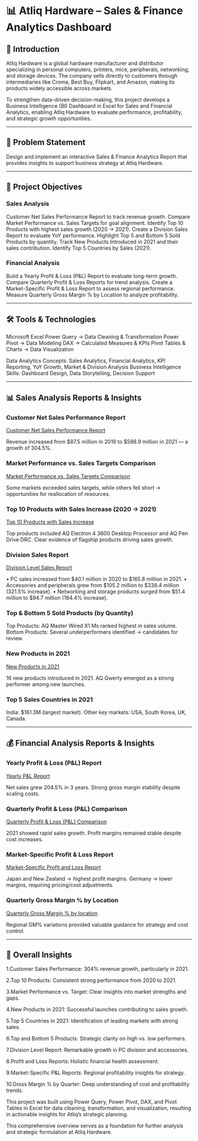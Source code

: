 # 📊 Atliq Hardware – Sales & Finance Analytics Dashboard

## 📌 Introduction

Atliq Hardware is a global hardware manufacturer and distributor specializing in personal computers, printers, mice, peripherals, networking, and storage devices. The company sells directly to customers through intermediaries like Croma, Best Buy, Flipkart, and Amazon, making its products widely accessible across markets.

To strengthen data-driven decision-making, this project develops a Business Intelligence (BI) Dashboard in Excel for Sales and Financial Analytics, enabling Atliq Hardware to evaluate performance, profitability, and strategic growth opportunities.

---

## 🎯 Problem Statement

Design and implement an interactive Sales & Finance Analytics Report that provides insights to support business strategy at Atliq Hardware.

---

## 🔑 Project Objectives

### Sales Analysis

Customer Net Sales Performance Report to track revenue growth.
Compare Market Performance vs. Sales Targets for goal alignment.
Identify Top 10 Products with highest sales growth (2020 → 2021).
Create a Division Sales Report to evaluate YoY performance.
Highlight Top 5 and Bottom 5 Sold Products by quantity.
Track New Products Introduced in 2021 and their sales contribution.
Identify Top 5 Countries by Sales (2021).

### Financial Analysis

Build a Yearly Profit & Loss (P\&L) Report to evaluate long-term growth.
Compare Quarterly Profit & Loss Reports for trend analysis.
Create a Market-Specific Profit & Loss Report to assess regional performance.
Measure Quarterly Gross Margin % by Location to analyze profitability.

---

## 🛠 Tools & Technologies

Microsoft Excel
Power Query → Data Cleaning & Transformation
Power Pivot → Data Modeling
DAX → Calculated Measures & KPIs
Pivot Tables & Charts → Data Visualization

Data Analytics Concepts: Sales Analytics, Financial Analytics, KPI Reporting, YoY Growth, Market & Division Analysis
Business Intelligence Skills: Dashboard Design, Data Storytelling, Decision Support

---

## 📊 Sales Analysis Reports & Insights

### Customer Net Sales Performance Report
[Customer Net Sales Performance Report](https://github.com/Srinithi-2104/AtliQ-hardware---Sales-and-financial-analytics-/blob/main/Customer%20Net%20Sales%20Performance%20Report.pdf)

Revenue increased from \$87.5 million in 2019 to \$598.9 million in 2021 — a growth of 304.5%.

### Market Performance vs. Sales Targets Comparison

[Market Performance vs. Sales Targets Comparison](https://github.com/Srinithi-2104/AtliQ-hardware---Sales-and-financial-analytics-/blob/main/Market%20Performance%20vs.%20Sales%20Targets%20Comparison.pdf)

Some markets exceeded sales targets, while others fell short → opportunities for reallocation of resources.

### Top 10 Products with Sales Increase (2020 → 2021)

[Top 10 Products with Sales Increase](https://github.com/Srinithi-2104/AtliQ-hardware---Sales-and-financial-analytics-/blob/main/Top%2010%20Products.pdf)


Top products included AQ Electron 4 3600 Desktop Processor and AQ Pen Drive DRC.
Clear evidence of flagship products driving sales growth.

### Division Sales Report

[Division Level Sales Report](https://github.com/Srinithi-2104/AtliQ-hardware---Sales-and-financial-analytics-/blob/main/Division%20level%20Report.pdf)


• PC sales increased from \$40.1 million in 2020 to \$165.8 million in 2021.
• Accessories and peripherals grew from \$105.2 million to \$338.4 million (321.5% increase).
• Networking and storage products surged from \$51.4 million to \$94.7 million (184.4% increase).

### Top & Bottom 5 Sold Products (by Quantity)

Top Products: AQ Master Wired X1 Ms ranked highest in sales volume.
Bottom Products: Several underperformers identified → candidates for review.

### New Products in 2021
[New Products in 2021](https://github.com/Srinithi-2104/AtliQ-hardware---Sales-and-financial-analytics-/blob/main/New%20Products%202021.pdf)

16 new products introduced in 2021.
AQ Qwerty emerged as a strong performer among new launches.

### Top 5 Sales Countries in 2021

India: \$161.3M (largest market).
Other key markets: USA, South Korea, UK, Canada.

---

## 💰 Financial Analysis Reports & Insights

### Yearly Profit & Loss (P&L) Report
[Yearly P&L Report](https://github.com/Srinithi-2104/AtliQ-hardware---Sales-and-financial-analytics-/blob/main/P%26L%20by%20Fiscal%20Year.pdf)

Net sales grew 204.5% in 3 years.
Strong gross margin stability despite scaling costs.

### Quarterly Profit & Loss (P&L) Comparison
[Quarterly Profit & Loss (P&L) Comparison](https://github.com/Srinithi-2104/AtliQ-hardware---Sales-and-financial-analytics-/blob/main/P%26L%20by%20Fiscal%20Month.pdf)

2021 showed rapid sales growth.
Profit margins remained stable despite cost increases.

### Market-Specific Profit & Loss Report
[Market-Specific Profit and Loss Report](https://github.com/Srinithi-2104/AtliQ-hardware---Sales-and-financial-analytics-/blob/main/P%26L%20by%20Market.pdf)

Japan and New Zealand → highest profit margins.
Germany → lower margins, requiring pricing/cost adjustments.

### Quarterly Gross Margin % by Location
[Quarterly Gross Margin % by location](https://github.com/Srinithi-2104/AtliQ-hardware---Sales-and-financial-analytics-/blob/main/GM%20%25%20by%20Quarters%20(Sub_Zone).pdf)

Regional GM% variations provided valuable guidance for strategy and cost control.

---

## 📌 Overall Insights

1.Customer Sales Performance: 304% revenue growth, particularly in 2021.

2.Top 10 Products: Consistent strong performance from 2020 to 2021.

3.Market Performance vs. Target: Clear insights into market strengths and gaps.

4.New Products in 2021: Successful launches contributing to sales growth.

5.Top 5 Countries in 2021: Identification of leading markets with strong sales.

6.Top and Bottom 5 Products: Strategic clarity on high vs. low performers.

7.Division Level Report: Remarkable growth in PC division and accessories.

8.Profit and Loss Reports: Holistic financial health assessment.

9.Market-Specific P\&L Reports: Regional profitability insights for strategy.

10.Gross Margin % by Quarter: Deep understanding of cost and profitability trends.

This project was built using Power Query, Power Pivot, DAX, and Pivot Tables in Excel for data cleaning, transformation, and visualization, resulting in actionable insights for Atliq’s strategic planning.

This comprehensive overview serves as a foundation for further analysis and strategic formulation at Atliq Hardware.
